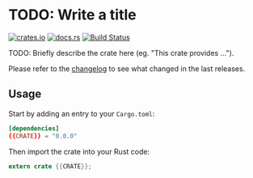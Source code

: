 # TODO: Write a title

[![crates.io](https://img.shields.io/crates/v/{{CRATE}}.svg)](https://crates.io/crates/{{CRATE}})
[![docs.rs](https://docs.rs/{{CRATE}}/badge.svg)](https://docs.rs/{{CRATE}}/)
[![Build Status](https://travis-ci.org/{{GH-REPO-SLUG}}.svg?branch=master)](https://travis-ci.org/{{GH-REPO-SLUG}})

TODO: Briefly describe the crate here (eg. "This crate provides ...").

Please refer to the [changelog](CHANGELOG.md) to see what changed in the last
releases.

## Usage

Start by adding an entry to your `Cargo.toml`:

```toml
[dependencies]
{{CRATE}} = "0.0.0"
```

Then import the crate into your Rust code:

```rust
extern crate {{CRATE}};
```
